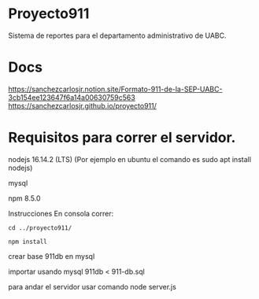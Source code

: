 # Proyecto911
Sistema de reportes para el departamento administrativo de UABC.

# Docs
https://sanchezcarlosjr.notion.site/Formato-911-de-la-SEP-UABC-3cb154ee123647f6a14a00630759c563
https://sanchezcarlosjr.github.io/proyecto911/

# Requisitos para correr el servidor.

nodejs 16.14.2 (LTS)
(Por ejemplo en ubuntu el comando es sudo apt install nodejs)

mysql

npm 8.5.0

Instrucciones
En consola correr:

```
cd ../proyecto911/
```
```
npm install
```
crear base 911db en mysql

importar usando mysql 911db < 911-db.sql


para andar el servidor usar comando
node server.js
